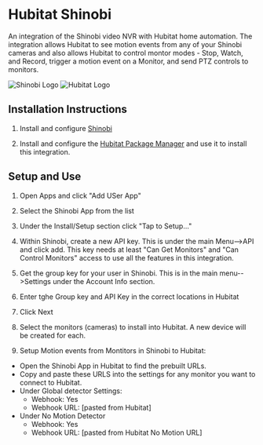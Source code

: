 # Hubitat Shinobi

An integration of the Shinobi video NVR with Hubitat home automation. The integration allows Hubitat to see motion events from any of your Shinobi cameras and also allows Hubitat to control montor modes - Stop, Watch, and Record, trigger a motion event on a Monitor, and send PTZ controls to monitors. 

![Shinobi Logo](https://shinobi.video/libs/assets/icon/apple-touch-icon-152x152.png)  ![Hubitat Logo](https://cdn.shopify.com/s/files/1/2575/8806/t/20/assets/hubitat-logo-white.png)

## Installation Instructions
1. Install and configure [Shinobi](https://shinobi.video/)          

2. Install and configure the [Hubitat Package Manager](https://github.com/dcmeglio/hubitat-packagemanager) and use it to install this integration.

## Setup and Use

1. Open Apps and click "Add USer App"

2. Select the Shinobi App from the list

3. Under the Install/Setup section click "Tap to Setup..."

4. Within Shinobi, create a new API key. This is under the main Menu-->API and click add. This key needs at least "Can Get Monitors" and "Can Control Monitors" access to use all the features in this integration. 

5. Get the group key for your user in Shinobi. This is in the main menu-->Settings under the Account Info section.

6. Enter tghe Group key and API Key in the correct locations in Hubitat

7. Click Next

8. Select the monitors (cameras) to install into Hubitat. A new device will be created for each.

9. Setup Motion events from Montitors in Shinobi to Hubitat:

*  Open the Shinobi App in Hubitat to find the prebuilt URLs. 
*  Copy and paste these URLS into the settings for any monitor you want to connect to Hubitat.
* Under Global detector Settings:
  - Webhook: Yes
  - Webhook URL: [pasted from Hubitat]
* Under No Motion Detector
  - Webhook: Yes
  - Webhook URL: [pasted from Hubitat No Motion URL]




